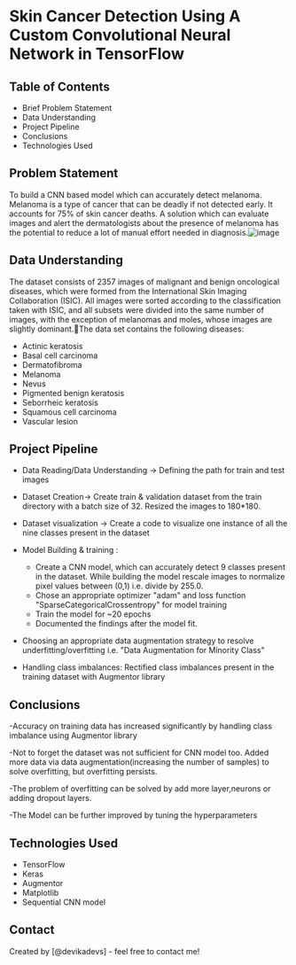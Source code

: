 # Skin Cancer Detection Using A Custom Convolutional Neural Network in TensorFlow


## Table of Contents
* Brief Problem Statement
* Data Understanding
* Project Pipeline
* Conclusions
* Technologies Used

<!-- You can include any other section that is pertinent to your problem -->

## Problem Statement
To build a CNN based model which can accurately detect melanoma. Melanoma is a type of cancer that can be deadly if not detected early. It accounts for 75% of skin cancer deaths. A solution which can evaluate images and alert the dermatologists about the presence of melanoma has the potential to reduce a lot of manual effort needed in diagnosis.![image](https://user-images.githubusercontent.com/96614914/173596733-45446e8a-4544-4265-8956-fe2e73926cfb.png)


## Data Understanding
The dataset consists of 2357 images of malignant and benign oncological diseases, which were formed from the International Skin Imaging Collaboration (ISIC). All images were sorted according to the classification taken with ISIC, and all subsets were divided into the same number of images, with the exception of melanomas and moles, whose images are slightly dominant.The data set contains the following diseases:
- Actinic keratosis
- Basal cell carcinoma
- Dermatofibroma
- Melanoma
- Nevus
- Pigmented benign keratosis
- Seborrheic keratosis
- Squamous cell carcinoma
- Vascular lesion

## Project Pipeline
- Data Reading/Data Understanding → Defining the path for train and test images 

- Dataset Creation→ Create train & validation dataset from the train directory with a batch size of 32. Resized the images to 180*180.

- Dataset visualization → Create a code to visualize one instance of all the nine classes present in the dataset 

- Model Building & training : 
  * Create a CNN model, which can accurately detect 9 classes present in the dataset. While building the model rescale images to normalize pixel values between (0,1) i.e. divide by 255.0.
  * Chose an appropriate optimizer "adam" and loss function "SparseCategoricalCrossentropy" for model training
  * Train the model for ~20 epochs
  * Documented the findings after the model fit.

- Choosing an appropriate data augmentation strategy to resolve underfitting/overfitting i.e. "Data Augmentation for Minority Class"

- Handling class imbalances: Rectified class imbalances present in the training dataset with Augmentor library


## Conclusions
-Accuracy on training data has increased significantly by handling class imbalance using Augmentor library

-Not to forget the dataset was not sufficient for CNN model too. Added more data via data augmentation(increasing the number of samples) to solve overfitting, but overfitting persists.

-The problem of overfitting can be solved by add more layer,neurons or adding dropout layers.

-The Model can be further improved by tuning the hyperparameters


## Technologies Used
- TensorFlow
- Keras
- Augmentor
- Matplotlib
- Sequential CNN model


## Contact
Created by [@devikadevs] - feel free to contact me!


<!-- Optional -->
<!-- ## License -->
<!-- This project is open source and available under the [... License](). -->

<!-- You don't have to include all sections - just the one's relevant to your project -->
